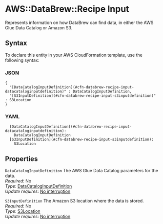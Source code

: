# AWS::DataBrew::Recipe Input<a name="aws-properties-databrew-recipe-input"></a>

Represents information on how DataBrew can find data, in either the AWS Glue Data Catalog or Amazon S3\.

## Syntax<a name="aws-properties-databrew-recipe-input-syntax"></a>

To declare this entity in your AWS CloudFormation template, use the following syntax:

### JSON<a name="aws-properties-databrew-recipe-input-syntax.json"></a>

```
{
  "[DataCatalogInputDefinition](#cfn-databrew-recipe-input-datacataloginputdefinition)" : DataCatalogInputDefinition,
  "[S3InputDefinition](#cfn-databrew-recipe-input-s3inputdefinition)" : S3Location
}
```

### YAML<a name="aws-properties-databrew-recipe-input-syntax.yaml"></a>

```
  [DataCatalogInputDefinition](#cfn-databrew-recipe-input-datacataloginputdefinition):
    DataCatalogInputDefinition
  [S3InputDefinition](#cfn-databrew-recipe-input-s3inputdefinition):
    S3Location
```

## Properties<a name="aws-properties-databrew-recipe-input-properties"></a>

`DataCatalogInputDefinition` <a name="cfn-databrew-recipe-input-datacataloginputdefinition"></a>
The AWS Glue Data Catalog parameters for the data\.  
_Required_: No  
_Type_: [DataCatalogInputDefinition](aws-properties-databrew-recipe-datacataloginputdefinition.md)  
_Update requires_: [No interruption](https://docs.aws.amazon.com/AWSCloudFormation/latest/UserGuide/using-cfn-updating-stacks-update-behaviors.html#update-no-interrupt)

`S3InputDefinition` <a name="cfn-databrew-recipe-input-s3inputdefinition"></a>
The Amazon S3 location where the data is stored\.  
_Required_: No  
_Type_: [S3Location](aws-properties-databrew-recipe-s3location.md)  
_Update requires_: [No interruption](https://docs.aws.amazon.com/AWSCloudFormation/latest/UserGuide/using-cfn-updating-stacks-update-behaviors.html#update-no-interrupt)
